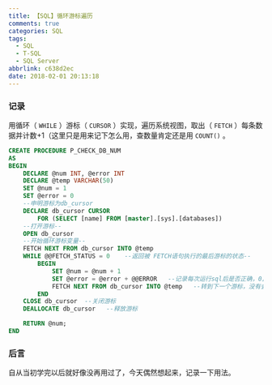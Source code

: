 ```yaml
---
title: 【SQL】循环游标遍历
comments: true
categories: SQL
tags:
  - SQL
  - T-SQL
  - SQL Server
abbrlink: c638d2ec
date: 2018-02-01 20:13:18
---
```

### 记录

用循环（ `WHILE` ）游标（ `CURSOR` ）实现，遍历系统视图，取出（ `FETCH` ）每条数据并计数+1（这里只是用来记下怎么用，查数量肯定还是用 `COUNT()` 。<!-- more -->

```sql
CREATE PROCEDURE P_CHECK_DB_NUM
AS
BEGIN
    DECLARE @num INT, @error INT
    DECLARE @temp VARCHAR(50)
    SET @num = 1
    SET @error = 0
    --申明游标为db_cursor
    DECLARE db_cursor CURSOR
		FOR (SELECT [name] FROM [master].[sys].[databases])
    --打开游标--
    OPEN db_cursor
    --开始循环游标变量--
    FETCH NEXT FROM db_cursor INTO @temp
    WHILE @@FETCH_STATUS = 0    --返回被 FETCH语句执行的最后游标的状态--
        BEGIN            
            SET @num = @num + 1
            SET @error = @error + @@ERROR   --记录每次运行sql后是否正确，0正确
            FETCH NEXT FROM db_cursor INTO @temp   --转到下一个游标，没有会死循环
        END   
    CLOSE db_cursor  --关闭游标
    DEALLOCATE db_cursor   --释放游标

	RETURN @num;
END
```

### 后言
自从当初学完以后就好像没再用过了，今天偶然想起来，记录一下用法。